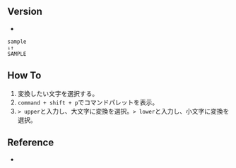 ## Version
- 

```
sample
↓↑
SAMPLE
```


## How To
1. 変換したい文字を選択する。
2. `command + shift + p`でコマンドパレットを表示。
3. `> upper`と入力し、大文字に変換を選択。`> lower`と入力し、小文字に変換を選択。

## Reference
- 
